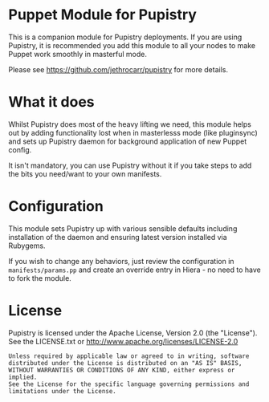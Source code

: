 # Puppet Module for Pupistry

This is a companion module for Pupistry deployments. If you are using Pupistry,
it is recommended you add this module to all your nodes to make Puppet work
smoothly in masterful mode.

Please see https://github.com/jethrocarr/pupistry for more details.


# What it does

Whilst Pupistry does most of the heavy lifting we need, this module helps
out by adding functionality lost when in masterlesss mode (like pluginsync)
and sets up Pupistry daemon for background application of new Puppet config.

It isn't mandatory, you can use Pupistry without it if you take steps to add
the bits you need/want to your own manifests.


# Configuration

This module sets Pupistry up with various sensible defaults including
installation of the daemon and ensuring latest version installed via Rubygems.

If you wish to change any behaviors, just review the configuration in
`manifests/params.pp` and create an override entry in Hiera - no need to have
to fork the module.


# License

Pupistry is licensed under the Apache License, Version 2.0 (the "License").
See the LICENSE.txt or http://www.apache.org/licenses/LICENSE-2.0

    Unless required by applicable law or agreed to in writing, software
    distributed under the License is distributed on an "AS IS" BASIS,
    WITHOUT WARRANTIES OR CONDITIONS OF ANY KIND, either express or implied.
    See the License for the specific language governing permissions and
    limitations under the License.

